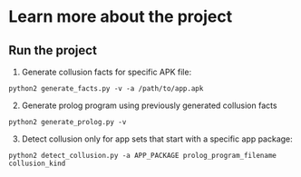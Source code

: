 # Learn more about the project

## Run the project

1. Generate collusion facts for specific APK file:
```
python2 generate_facts.py -v -a /path/to/app.apk
```
2. Generate prolog program using previously generated collusion facts 
```
python2 generate_prolog.py -v
```
3. Detect collusion only for app sets that start with a specific app package:
```
python2 detect_collusion.py -a APP_PACKAGE prolog_program_filename collusion_kind
```
